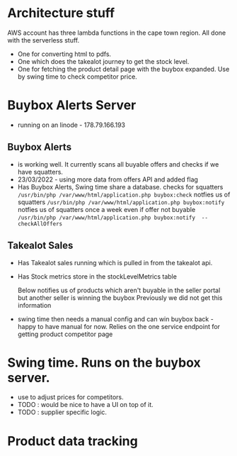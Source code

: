 # Architecture stuff

AWS account has three lambda functions in the cape town region. All done with the serverless stuff. 
- One for converting html to pdfs.
- One which does the takealot journey to get the stock level.
- One for fetching the product detail page with the buybox expanded. Use by swing time to check competitor price.

# Buybox Alerts Server 
- running on an linode - 178.79.166.193

## Buybox Alerts 
- is working well. It currently scans all buyable offers and checks if we have squatters. 
- 23/03/2022 - using more data from offers API and added flag
- Has Buybox Alerts, Swing time share a database.
   checks for squatters
   ```/usr/bin/php /var/www/html/application.php buybox:check```
   notfies us of squatters
   ```/usr/bin/php /var/www/html/application.php buybox:notify```
   notfies us of squatters once a week even if offer not buyable 
   ```/usr/bin/php /var/www/html/application.php buybox:notify  --checkAllOffers```
## Takealot Sales
- Has Takealot sales running which is pulled in from the takealot api.

- Has Stock metrics store in the stockLevelMetrics table





 
  Below notifies us of products which aren't buyable in the seller portal but another seller is winning the buybox
  Previously we did not get this information
  

- swing time then needs a manual config and can win buybox back - happy to have manual for now. Relies on the one service endpoint for getting product competitor page

# Swing time. Runs on the buybox server.

- use to adjust prices for competitors. 
- TODO : would be nice to have a UI on top of it. 
- TODO : supplier specific logic.  

# Product data tracking

